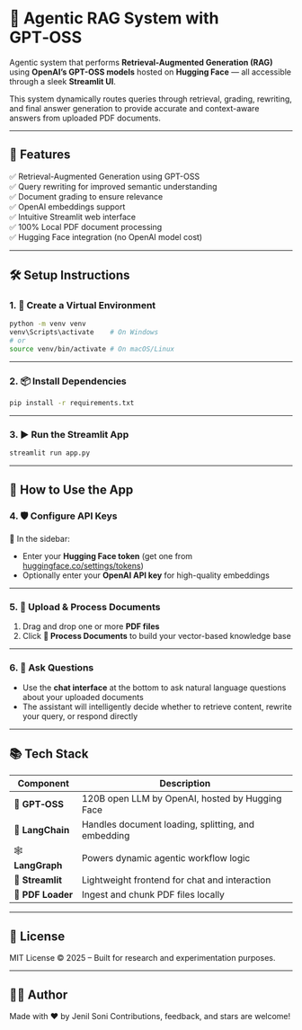 # 🤖 Agentic RAG System with GPT‑OSS

Agentic system that performs **Retrieval-Augmented Generation (RAG)** using **OpenAI’s GPT-OSS models** hosted on **Hugging Face** — all accessible through a sleek **Streamlit UI**.

This system dynamically routes queries through retrieval, grading, rewriting, and final answer generation to provide accurate and context-aware answers from uploaded PDF documents.

---

## 🚀 Features

✅ Retrieval-Augmented Generation using GPT-OSS  
✅ Query rewriting for improved semantic understanding  
✅ Document grading to ensure relevance  
✅ OpenAI embeddings support  
✅ Intuitive Streamlit web interface  
✅ 100% Local PDF document processing  
✅ Hugging Face integration (no OpenAI model cost)

---

## 🛠️ Setup Instructions

### 1. 🔧 Create a Virtual Environment

```bash
python -m venv venv
venv\Scripts\activate    # On Windows
# or
source venv/bin/activate # On macOS/Linux
```

---

### 2. 📦 Install Dependencies

```bash
pip install -r requirements.txt
```

---

### 3. ▶️ Run the Streamlit App

```bash
streamlit run app.py
```

---

## 🧪 How to Use the App

### 4. 🛡️ Configure API Keys

🔑 In the sidebar:

- Enter your **Hugging Face token** (get one from [huggingface.co/settings/tokens](https://huggingface.co/settings/tokens))  
- Optionally enter your **OpenAI API key** for high-quality embeddings

---

### 5. 📄 Upload & Process Documents

1. Drag and drop one or more **PDF files**
2. Click **🔄 Process Documents** to build your vector-based knowledge base

---

### 6. 💬 Ask Questions

- Use the **chat interface** at the bottom to ask natural language questions about your uploaded documents
- The assistant will intelligently decide whether to retrieve content, rewrite your query, or respond directly

---

## 📚 Tech Stack

| Component        | Description                                      |
|------------------|--------------------------------------------------|
| 🧠 **GPT‑OSS**      | 120B open LLM by OpenAI, hosted by Hugging Face |
| 📘 **LangChain**   | Handles document loading, splitting, and embedding |
| 🕸️ **LangGraph**   | Powers dynamic agentic workflow logic          |
| 💬 **Streamlit**   | Lightweight frontend for chat and interaction |
| 📄 **PDF Loader**  | Ingest and chunk PDF files locally              |

---

## 📝 License

MIT License © 2025 – Built for research and experimentation purposes.

---

## 🧑‍💻 Author

Made with ❤️ by Jenil Soni 
Contributions, feedback, and stars are welcome!
